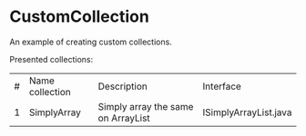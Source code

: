 # CustomCollection
An example of creating custom collections.

Presented collections:
<table>
    <tr>
        <td style="aligne: center;">#</td>
        <td style="aligne: center;">Name collection</td>
        <td style="aligne: center;">Description</td>
        <td style="aligne: center;">Interface</td>
    </tr>
    <tr>
        <td>1</td>
        <td>SimplyArray</td>
        <td>Simply array the same on ArrayList</td>
        <td>ISimplyArrayList.java</td>
    </tr>
</table>
